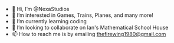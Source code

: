 - 👋 Hi, I’m @NexaStudios
- 👀 I’m interested in Games, Trains, Planes, and many more!
- 🌱 I’m currently learning coding
- 💞️ I’m looking to collaborate on Ian's Mathematical School House
- 📫 How to reach me is by emailing thefirewing1980@gmail.com

<!---
NexaStudios/NexaStudios is a ✨ special ✨ repository because its `README.md` (this file) appears on your GitHub profile.
You can click the Preview link to take a look at your changes.
--->
